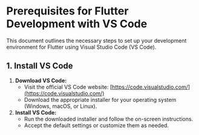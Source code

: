 # Prerequisites for Flutter Development with VS Code

This document outlines the necessary steps to set up your development environment for Flutter using Visual Studio Code (VS Code).

## 1. Install VS Code

1.  **Download VS Code:**
    - Visit the official VS Code website: [https://code.visualstudio.com/](https://code.visualstudio.com/)
    - Download the appropriate installer for your operating system (Windows, macOS, or Linux).
2.  **Install VS Code:**
    - Run the downloaded installer and follow the on-screen instructions.
    - Accept the default settings or customize them as needed.
